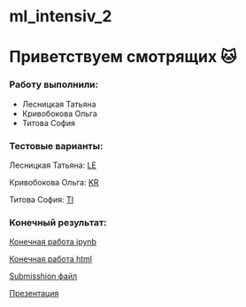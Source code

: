 # ml_intensiv_2
# Приветствуем смотрящих 🐱
### Работу выполнили:
- Лесницкая Татьяна
- Кривобокова Ольга
- Титова София
### Тестовые варианты:

Лесницкая Татьяна: [LE](https://github.com/sollltit/ml_intensiv_2/tree/lesnitskaya)

Кривобокова Ольга: [KR](https://github.com/sollltit/ml_intensiv_2/tree/krivobokova)

Титова София: [TI](https://github.com/sollltit/ml_intensiv_2/tree/titova)

### Конечный результат:
[Конечная работа ipynb]()

[Конечная работа html]()

[Submisshion файл]()

[Презентация]()
